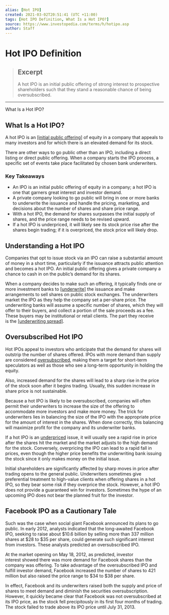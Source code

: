 ```yaml
---
alias: [Hot IPO]
created: 2021-03-02T20:51:41 (UTC +11:00)
tags: [Hot IPO Definition, What Is a Hot IPO?]
source: https://www.investopedia.com/terms/h/hotipo.asp
author: Staff
---
```


# Hot IPO Definition

> ## Excerpt
> A hot IPO is an initial public offering of strong interest to prospective shareholders such that they stand a reasonable chance of being oversubscribed.

---

What Is a Hot IPO?
## What Is a Hot IPO?

A hot IPO is an [[initial public offering]](https://www.investopedia.com/terms/i/ipo.asp) of equity in a company that appeals to many investors and for which there is an elevated demand for its stock.

There are other ways to go public other than an IPO, including a direct listing or direct public offering. When a company starts the IPO process, a specific set of events take place facilitated by chosen bank underwriters.

### Key Takeaways

-   An IPO is an initial public offering of equity in a company; a hot IPO is one that garners great interest and investor demand.
-   A private company looking to go public will bring in one or more banks to underwrite the issuance and handle the pricing, marketing, and decisions about the number of shares and share price range.
-   With a hot IPO, the demand for shares surpasses the initial supply of shares, and the price range needs to be revised upward.
-   If a hot IPO is underpriced, it will likely see its stock price rise after the shares begin trading; if it is overpriced, the stock price will likely drop.

## Understanding a Hot IPO

Companies that opt to issue stock via an IPO can raise a substantial amount of money in a short time, particularly if the issuance attracts public attention and becomes a hot IPO. An initial public offering gives a private company a chance to cash in on the public’s demand for its shares.

When a company decides to make such an offering, it typically finds one or more investment banks to [[underwrite]](https://www.investopedia.com/terms/u/underwriting.asp) the issuance and make arrangements to sell shares on public stock exchanges. The underwriters market the IPO as they help the company set a per-share price. The underwriting banks will assume a specific number of shares, which they will offer to their buyers, and collect a portion of the sale proceeds as a fee. These buyers may be institutional or retail clients. The part they receive is the [[underwriting spread]](https://www.investopedia.com/terms/u/underwritingspread.asp).

## Oversubscribed Hot IPO

Hot IPOs appeal to investors who anticipate that the demand for shares will outstrip the number of shares offered. IPOs with more demand than supply are considered [oversubscribed](https://www.investopedia.com/terms/o/oversubscribed.asp), making them a target for short-term speculators as well as those who see a long-term opportunity in holding the equity.

Also, increased demand for the shares will lead to a sharp rise in the price of the stock soon after it begins trading. Usually, this sudden increase in share price is not sustainable.

Because a hot IPO is likely to be oversubscribed, companies will often permit their underwriters to increase the size of the offering to accommodate more investors and make more money. The trick for underwriters lies in balancing the size of the IPO with the appropriate price for the amount of interest in the shares. When done correctly, this balancing will maximize profit for the company and its underwriter banks.

If a hot IPO is an [underpriced](https://www.investopedia.com/terms/u/underpricing.asp) issue, it will usually see a rapid rise in price after the shares hit the market and the market adjusts to the high demand for the stock. Conversely, overpricing the IPO can lead to a rapid fall in prices, even though the higher price benefits the underwriting bank issuing the stock since it only makes money on the initial issue.

Initial shareholders are significantly affected by sharp moves in price after trading opens to the general public. Underwriters sometimes give preferential treatment to high-value clients when offering shares in a hot IPO, so they bear some risk if they overprice the stock. However, a hot IPO does not provide a guaranteed win for investors. Sometimes the hype of an upcoming IPO does not bear the planned fruit for the investor.

## Facebook IPO as a Cautionary Tale

Such was the case when social giant Facebook announced its plans to go public. In early 2012, analysts indicated that the long-awaited Facebook IPO, seeking to raise about $10.6 billion by selling more than 337 million shares at $28 to $35 per share, could generate such significant interest from investors. These analysts predicted an oversubscribed IPO.

At the market opening on May 18, 2012, as predicted, investor interest showed there was more demand for Facebook shares than the company was offering. To take advantage of the oversubscribed IPO and fulfill investor demand, Facebook increased the number of shares to 421 million but also raised the price range to $34 to $38 per share.

In effect, Facebook and its underwriters raised both the supply and price of shares to meet demand and diminish the securities oversubscription. However, it quickly became clear that Facebook was not oversubscribed at its IPO price, as the stock fell precipitously in its first four months of trading. The stock failed to trade above its IPO price until July 31, 2013.
